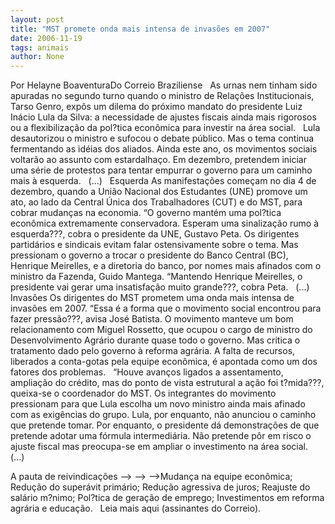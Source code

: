 ```yaml
---
layout: post
title: "MST promete onda mais intensa de invasões em 2007"
date: 2006-11-19
tags: animais
author: None
---
```

Por Helayne BoaventuraDo Correio Braziliense
&nbsp;
As urnas nem tinham sido apuradas no segundo turno quando o ministro de Relações Institucionais, Tarso Genro, expôs um dilema do próximo mandato do presidente Luiz Inácio Lula da Silva: a necessidade de ajustes fiscais ainda mais rigorosos ou a flexibilização da pol?tica econômica para investir na área social. 
&nbsp;
Lula desautorizou o ministro e sufocou o debate público. Mas o tema continua fermentando as idéias dos aliados. Ainda este ano, os movimentos sociais voltarão ao assunto com estardalhaço. Em dezembro, pretendem iniciar uma série de protestos para tentar empurrar o governo para um caminho mais à esquerda.
&nbsp;
(...)
&nbsp;
Esquerda
As manifestações começam no dia 4 de dezembro, quando a União Nacional dos Estudantes (UNE) promove um ato, ao lado da Central Única dos Trabalhadores (CUT) e do MST, para cobrar mudanças na economia. “O governo mantém uma pol?tica econômica extremamente conservadora. Esperam uma sinalização rumo à esquerda???, cobra o presidente da UNE, Gustavo Peta. Os dirigentes partidários e sindicais evitam falar ostensivamente sobre o tema. Mas pressionam o governo a trocar o presidente do Banco Central (BC), Henrique Meirelles, e a diretoria do banco, por nomes mais afinados com o ministro da Fazenda, Guido Mantega. “Mantendo Henrique Meirelles, o presidente vai gerar uma insatisfação muito grande???, cobra Peta.
&nbsp;
(...)
&nbsp;
Invasões 
Os dirigentes do MST prometem uma onda mais intensa de invasões em 2007. “Essa é a forma que o movimento social encontrou para fazer pressão???, avisa José Batista. O movimento manteve um bom relacionamento com Miguel Rossetto, que ocupou o cargo de ministro do Desenvolvimento Agrário durante quase todo o governo. Mas critica o tratamento dado pelo governo à reforma agrária. A falta de recursos, liberados a conta-gotas pela equipe econômica, é apontada como um dos fatores dos problemas. 
&nbsp;
“Houve avanços ligados a assentamento, ampliação do crédito, mas do ponto de vista estrutural a ação foi t?mida???, queixa-se o coordenador do MST. Os integrantes do movimento pressionam para que Lula escolha um novo ministro ainda mais afinado com as exigências do grupo. Lula, por enquanto, não anunciou o caminho que pretende tomar. Por enquanto, o presidente dá demonstrações de que pretende adotar uma fórmula intermediária. Não pretende pôr em risco o ajuste fiscal mas preocupa-se em ampliar o investimento na área social.
&nbsp;
(...)
&nbsp;


A pauta de reivindicações -->  --> -->Mudança na equipe econômica; Redução do superávit primário; Redução agressiva de juros; Reajuste do salário m?nimo; Pol?tica de geração de emprego; Investimentos em reforma agrária e educação.
&nbsp;
Leia mais aqui (assinantes do Correio). 